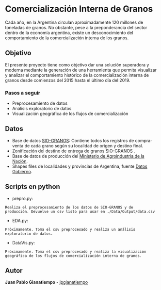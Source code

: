# Comercialización Interna de Granos

Cada año, en la Argentina circulan aproximadamente 120 millones de toneladas de granos. No obstante, pese a la preponderancia del sector dentro de la economía argentina, existe un desconocimiento del comportamiento de la comercialización interna de los granos.

## Objetivo

El presente proyecto tiene como objetivo dar una solución superadora y moderna mediante la generación de una herramienta que permita visualizar y analizar el comportamiento histórico de la comercialización interna de granos desde comienzos del 2015 hasta el último día del 2019.

### Pasos a seguir

* Preprocesamiento de datos
* Análisis exploratorio de datos
* Visualización geográfica de los flujos de comercialización

## Datos

* Base de datos [SIO-GRANOS](https://www.siogranos.com.ar/Consulta_publica/operaciones_informadas_exportar.aspx): Contiene todos los registros de compra-venta de cada grano según su localidad de origen y destino final.
* Zonificación del destino de entrega de granos [SIO-GRANOS](https://www.siogranos.com.ar/Consulta_publica/consulta_localidad_zona.aspx) .
* Base de datos de producción del [Ministerio de Agroindustria de la Nación](http://datosestimaciones.magyp.gob.ar/reportes.php?reporte=Estimaciones).
* Shapes files de localidades y provincias de Argentina, fuente [Datos Gobierno](https://datos.gob.ar/dataset/ign-unidades-territoriales/archivo/ign_01.02.02).

## Scripts en python

* prepro.py:
```
Realiza el preprocesamiento de los datos de SIO-GRANOS y de producción. Devuelve un csv listo para usar en ./Data/Output/data.csv
```

* EDA.py:
```
Próximamente. Toma el csv preprocesado y realiza un análisis exploratorio de datos.
```

* DataVis.py:
```
Próximamente. Toma el csv preprocesado y realiza la visualización geográfica de los flujos de comercialización interna de granos.
```

## Autor

**Juan Pablo Gianatiempo** - [jpgianatiempo](https://github.com/jpgianatiempo)



